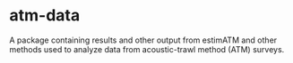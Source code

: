 # atm-data
A package containing results and other output from estimATM and other methods used to analyze data from acoustic-trawl method (ATM) surveys.
